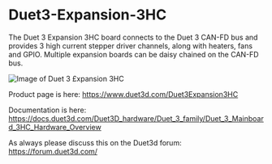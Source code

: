 # Duet3-Expansion-3HC
The Duet 3 Expansion 3HC board connects to the Duet 3 CAN-FD bus and provides 3 high current stepper driver channels, along with heaters, fans and GPIO. Multiple expansion boards can be daisy chained on the CAN-FD bus.

![Image of Duet 3 £xpansion 3HC](https://d17kynu4zpq5hy.cloudfront.net/igi/duet3d/jSDSThVSBZ5SYKmE.medium)

Product page is here: https://www.duet3d.com/Duet3Expansion3HC

Documentation is here: https://docs.duet3d.com/Duet3D_hardware/Duet_3_family/Duet_3_Mainboard_3HC_Hardware_Overview

As always please discuss this on the Duet3d forum: https://forum.duet3d.com/
